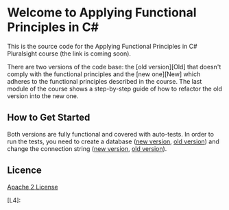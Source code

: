 Welcome to Applying Functional Principles in C#
=====================

This is the source code for the Applying Functional Principles in C# Pluralsight course (the link is coming soon).

There are two versions of the code base: the [old version][Old] that doesn't comply with the functional principles and the [new one][New] which adheres to the functional principles described in the course. The last module of the course shows a step-by-step guide of how to refactor the old version into the new one.

How to Get Started
--------------

Both versions are fully functional and covered with auto-tests. In order to run the tests, you need to create a database ([new version][L21], [old version][L22]) and change the connection string ([new version][L31], [old version][L32]).

Licence
--------------
[Apache 2 License][L1]

[L21]: New/DBCreationScriptRefactored.txt
[L22]: New/DBCreationScriptNonRefactored.txt
[L31]: New/CustomerManagement.Tests/Integration/Tests.cs
[L32]: Old/CustomerManagement.Tests/Integration/Tests.cs
[L1]: http://www.apache.org/licenses/LICENSE-2.0
[L4]:

